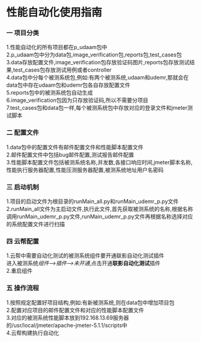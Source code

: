 # 性能自动化使用指南

### 一 项目分类

1.性能自动化的所有项目都在p_udaam包中   
2.p_udaam包中分为data包,image_verification包,reports包,test_cases包  
3.data存放配置文件,image_verification包存放验证码图片,reports包存放测试结果,test_cases包存放测试用例或者controller  
4.data包中分每个被测系统包,例如:有两个被测系统,udaam和udemr,那就会在data包中存在udaam包和udemr包各自存放配置文件  
5.reports包中的被测系统包自动生成  
6.image_verification包因为只存放验证码,所以不需要分项目  
7.test_cases包和data包一样,每个被测系统包中存放对应的登录文件和jmeter测试脚本  

### 二 配置文件

1.data包中的配置文件有邮件配置文件和性能脚本配置文件  
2.邮件配置文件中包括bug邮件配置,测试报告邮件配置  
3.性能脚本配置文件包括被测系统名称,并发数,各接口响应时间,jmeter脚本名称,性能执行服务器配置,性能压测服务器配置,被测系统地址用户名密码  

### 三 启动机制

1.项目的启动文件为根目录的runMain_all.py和runMain_udemr_p.py文件  
2.runMain_all文件为主启动文件,执行此文件,首先获取被测系统的名称,根据名称调用runMain_udemr_p.py文件,runMain_udemr_p.py文件再根据名称选择对应的系统配置文件进行扫描  

### 四 云帮配置

1.云帮中需要自动化测试的被测系统组件要开通联影自动化测试插件  
  进入被测系统*组件-->插件-->未开通*,点击开通**联影自动化测试**插件  
2.重启组件

### 五 操作流程

1.按照规定配置好项目结构,例如:有新被测系统,则在data包中增加项目包   
2.配置对应项目的邮件配置文件和对应的性能脚本配置文件  
3.对应的被测系统性能脚本放到192.168.13.69服务器的/usr/local/jmeter/apache-jmeter-5.1.1/scripts中  
4.云帮构建执行自动化